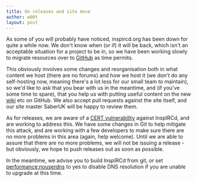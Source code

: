 ```yaml
---
title: On releases and site move
author: w00t
layout: post
---
```


As some of you will probably have noticed, inspircd.org has been down for quite
a while now. We don't know when (or if) it will be back, which isn't an
acceptable situation for a project to be in, so we have been working slowly to
migrate resources over to [GitHub](https://github.com/inspircd/) as time
permits.

This obviously involves some changes and reorganisation both in what content we
host (there are no forums) and how we host it (we don't do any self-hosting now,
meaning there's a lot less for our small team to maintain), so we'd like to ask
that you bear with us in the meantime, and (if you've some time to spare), that
you help us with putting useful content on the new
 [wiki](https://github.com/inspircd/wiki/wiki/) etc on GitHub. We also
accept pull requests against the site itself, and our site master SaberUK will
be happy to review them.

As for releases, we are aware of a [CERT
vulnerability](www.kb.cert.org/vuls/id/212651) against InspIRCd, and are working
to address this. We have some changes in Git to help mitigate this attack, and
are working with a few developers to make sure there are no more problems in
this area (again, help welcome). Until we are able to assure that there are no
more problems, we will not be issuing a release - but obviously, we hope to push
releases out as soon as possible.

In the meantime, we advise you to build InspIRCd from git, or set
<performance:nouserdns> to yes to disable DNS resolution if you are unable to
upgrade at this time.

